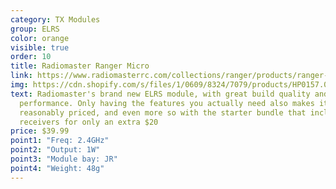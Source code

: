 ```yaml
---
category: TX Modules
group: ELRS
color: orange
visible: true
order: 10
title: Radiomaster Ranger Micro
link: https://www.radiomasterrc.com/collections/ranger/products/ranger-micro-2-4ghz-elrs-module
img: https://cdn.shopify.com/s/files/1/0609/8324/7079/products/HP0157.0034-3_1800x1800.jpg?v=1665987769
text: Radiomaster's brand new ELRS module, with great build quality and
  performance. Only having the features you actually need also makes it quite
  reasonably priced, and even more so with the starter bundle that includes 3
  receivers for only an extra $20
price: $39.99
point1: "Freq: 2.4GHz"
point2: "Output: 1W"
point3: "Module bay: JR"
point4: "Weight: 48g"
---
```

